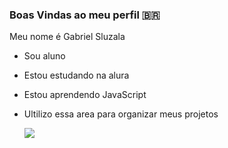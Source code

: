 ### Boas Vindas ao meu perfil 🇧🇷

Meu nome é Gabriel Sluzala

- Sou aluno
- Estou estudando na alura
- Estou aprendendo JavaScript
- Ultilizo essa area para organizar meus projetos


  ![](https://tenor.com/bdRALYBVep9.gif)
